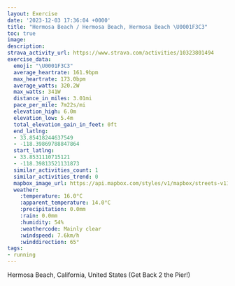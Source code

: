 ```yaml
---
layout: Exercise
date: '2023-12-03 17:36:04 +0000'
title: "Hermosa Beach / Hermosa Beach, Hermosa Beach \U0001F3C3"
toc: true
image:
description:
strava_activity_url: https://www.strava.com/activities/10323801494
exercise_data:
  emoji: "\U0001F3C3"
  average_heartrate: 161.9bpm
  max_heartrate: 173.0bpm
  average_watts: 320.2W
  max_watts: 341W
  distance_in_miles: 3.01mi
  pace_per_mile: 7m22s/mi
  elevation_high: 6.0m
  elevation_low: 5.4m
  total_elevation_gain_in_feet: 0ft
  end_latlng:
  - 33.85418244637549
  - -118.39869788847864
  start_latlng:
  - 33.8531110715121
  - -118.39813521131873
  similar_activities_count: 1
  similar_activities_trend: 0
  mapbox_image_url: https://api.mapbox.com/styles/v1/mapbox/streets-v11/static/path-5+787af2-1.0(kbsmEzusqUoBv%40uDjA_%40PyAd%40%7D%40%60%40iAZe%40Ro%40RmDx%40%7DHvB%5BBa%40NqBb%40qA%5EWLM%40IAWJ_%40F_Bd%40u%40N%7BAd%40g%40F%7D%40VkA%5E%5BBg%40LsBl%40aAR%7B%40VkDv%40i%40PwBf%40%7BC%60AiBf%40YLaBf%40qAf%40qA%5Eq%40V_AXy%40ZsClAYPeCbA%7BAt%40q%40TwC~Aq%40R%7DB%60ACB%40DtAo%40dA_%40TGpB_AfAq%40%5CMZS%5EK%60Bo%40tBeAVInCkAd%40Ib%40O~Ai%40b%40Sh%40O%5CQ%5EKPIp%40Q~Ak%40bDy%40h%40%5BRE%5ECr%40S%60B%5DpBi%40%5CM%5EG%5CM%60%40GnA_%40vCu%40RA%5EM%5EGxAe%40fAWt%40WbB%5D%5CQZAr%40Qz%40YTCrBk%40ZEtCs%40lDeAb%40GpCq%40%7CBw%40j%40WbAY%60Aa%40jA%5Dl%40W),pin-s-s+e5b22e(-118.39854,33.85398),pin-s-f+89ae00(-118.39905000000006,33.85496999999999)/auto/800x800?access_token=pk.eyJ1Ijoiam9zaGJlY2ttYW4iLCJhIjoiY205eWR2aDd1MWZ6djJrbXc4a3M0bWZleiJ9.XiG9OWkNcZk2QzjJbxLB4A
  weather:
    :temperature: 16.0°C
    :apparent_temperature: 14.0°C
    :precipitation: 0.0mm
    :rain: 0.0mm
    :humidity: 54%
    :weathercode: Mainly clear
    :windspeed: 7.6km/h
    :winddirection: 65°
tags:
- running
---
```

Hermosa Beach, California, United States (Get Back 2 the Pier!)
